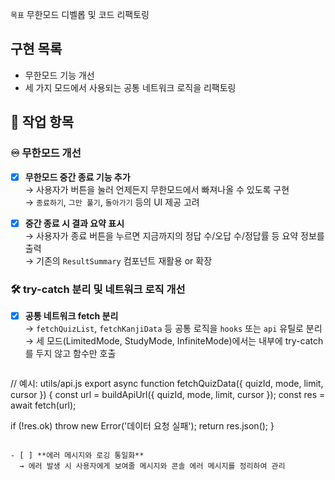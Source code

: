 `목표` 무한모드 디벨롭 및 코드 리팩토링 

## 구현 목록

- 무한모드 기능 개선
- 세 가지 모드에서 사용되는 공통 네트워크 로직을 리팩토링

## 📌 작업 항목

### ♾️ 무한모드 개선

- [x] **무한모드 중간 종료 기능 추가**  
  → 사용자가 버튼을 눌러 언제든지 무한모드에서 빠져나올 수 있도록 구현  
  → `종료하기`, `그만 풀기`, `돌아가기` 등의 UI 제공 고려

- [x] **중간 종료 시 결과 요약 표시**  
  → 사용자가 종료 버튼을 누르면 지금까지의 정답 수/오답 수/정답률 등 요약 정보를 출력  
  → 기존의 `ResultSummary` 컴포넌트 재활용 or 확장

### 🛠 try-catch 분리 및 네트워크 로직 개선

- [x] **공통 네트워크 fetch 분리**  
  → `fetchQuizList`, `fetchKanjiData` 등 공통 로직을 `hooks` 또는 `api` 유틸로 분리  
  → 세 모드(LimitedMode, StudyMode, InfiniteMode)에서는 내부에 try-catch를 두지 않고 함수만 호출
  ```jsx
// 예시: utils/api.js
export async function fetchQuizData({ quizId, mode, limit, cursor }) {
  const url = buildApiUrl({ quizId, mode, limit, cursor });
  const res = await fetch(url);
  
  if (!res.ok) throw new Error('데이터 요청 실패');
  return res.json();
}
```

- [ ] **에러 메시지와 로깅 통일화**  
  → 에러 발생 시 사용자에게 보여줄 메시지와 콘솔 에러 메시지를 정리하여 관리



